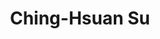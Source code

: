 ---
# Display name
name: Ching-Hsuan Su
# Username (this should match the folder name)
authors:
- Ching-Hsuan Su

# Short bio (displayed in user profile at end of posts)
bio: My research interests include state repression, protest, dictatorship, armed conflict, and networks.
education:
  courses:
  - course: PhD in Political Science
    institution: National Taiwan University
    year: 2018

    
# Enter email to display Gravatar (if Gravatar enabled in Config)
email: "chsu@mail.nptu.edu.tw"

# Interest shown on the main page
interests:
- Transitional Justice
- Authoritarianism

# Organizations/Affiliations
organizations:
- name: National Pintung University
  url: "https://eng.nptu.edu.tw/"
  
# Role/position
role: Assistant Professor <br/> Department of Social Development  <br/> [National Pintung University](https://eng.nptu.edu.tw/ 'National Pintung University')

# Social/Academic Networking
# For available icons, see: https://sourcethemes.com/academic/docs/widgets/#icons
#   For an email link, use "fas" icon pack, "envelope" icon, and a link in the
#   form "mailto:your-email@example.com" or "#contact" for contact widget.
# social:
# - icon: envelope
#   icon_pack: fas
#   link: mailto:howard.hl.liu@gmail.com
# - icon: twitter
#   icon_pack: fab
#   link: https://twitter.com/haoliuhoward
# - icon: google-scholar
#   icon_pack: ai
#   link: https://scholar.google.com/citations?user=63cHmyAAAAAJ&hl=en&citsig=AMD79or9Vlegpr0-m-JmGzsddPIcTAZ2BA
# - icon: github
#   icon_pack: fab
#   link: https://github.com/haoliuhoward
# - icon: calendar-alt
#   icon_pack: far
#   link: https://calendly.com/howard-hl-liu/office-hour-meeting-15-minutes
# Link to a PDF of your resume/CV from the About widget.
# To enable, copy your resume/CV to `static/files/cv.pdf` and uncomment the lines below.  
# - icon: cv
#   icon_pack: ai
#   link: files/liu_cv.pdf
  
# Is this the primary user of the site?
superuser: false
title: Ching-Hsuan Su

# Organizational groups that you belong to (for People widget)
#   Set this to `[]` or comment out if you are not using People widget.  
user_groups:
# - Lab Co-Director
# - Principal Investigators
- Co-Investigators


---